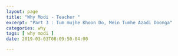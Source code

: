 ```yaml
---
layout: page
title: "Why Modi - Teacher "
excerpt: "Part 3 : Tum mujhe Khoon Do, Mein Tumhe Azadi Doonga"
categories: why
tags: [ why modi ]
date: 2019-03-03T08:09:50-04:00

---
```

